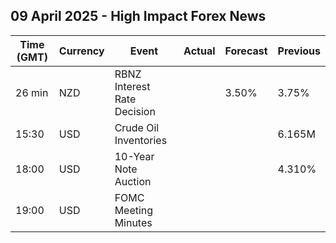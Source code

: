 ## 09 April 2025 - High Impact Forex News

| Time (GMT) | Currency | Event | Actual | Forecast | Previous |
|------|----------|-------|--------|----------|----------|
| 26 min | NZD | RBNZ Interest Rate Decision |  | 3.50% | 3.75% |
| 15:30 | USD | Crude Oil Inventories |  |  | 6.165M |
| 18:00 | USD | 10-Year Note Auction |  |  | 4.310% |
| 19:00 | USD | FOMC Meeting Minutes |  |  |  |
